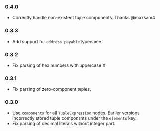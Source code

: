 ### 0.4.0

 * Correctly handle non-existent tuple components. Thanks @maxsam4

### 0.3.3

 * Add support for `address payable` typename.

### 0.3.2

 * Fix parsing of hex numbers with uppercase X.

### 0.3.1

 * Fix parsing of zero-component tuples.

### 0.3.0

 * Use `components` for all `TupleExpression` nodes. Earlier versions
   incorrectly stored tuple components under the `elements` key.
 * Fix parsing of decimal literals without integer part.

